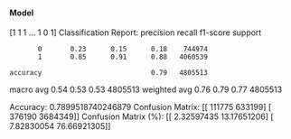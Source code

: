 #### Model
[1 1 1 ... 1 0 1]
Classification Report:
              precision    recall  f1-score   support

           0       0.23      0.15      0.18    744974
           1       0.85      0.91      0.88   4060539

    accuracy                           0.79   4805513
   macro avg       0.54      0.53      0.53   4805513
weighted avg       0.76      0.79      0.77   4805513

Accuracy: 0.7899518740246879
Confusion Matrix:
[[ 111775  633199]
 [ 376190 3684349]]
Confusion Matrix (%):
[[ 2.32597435 13.17651206]
 [ 7.82830054 76.66921305]]
